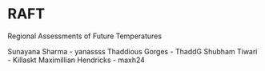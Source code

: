 # RAFT
Regional Assessments of Future Temperatures

Sunayana Sharma - yanassss
Thaddious Gorges - ThaddG
Shubham Tiwari - Killaskt
Maximillian Hendricks - maxh24
